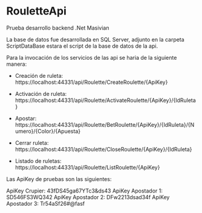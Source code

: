 # RouletteApi
Prueba desarrollo backend .Net Masivian

La base de datos fue desarrollada en SQL Server, adjunto en la carpeta ScriptDataBase estara el script de la base de datos de la api.

Para la invocación de los servicios de las api se haria de la siguiente manera:

- Creación de ruleta: https://localhost:44331/api/Roulette/CreateRoulette/{ApiKey}

- Activación de ruleta: https://localhost:44331/api/Roulette/ActivateRoulette/{ApiKey}/{IdRuleta}

- Apostar: https://localhost:44331/api/Roulette/BetRoulette/{ApiKey}/{IdRuleta}/{Numero}/{Color}/{Apuesta}

- Cerrar ruleta: https://localhost:44331/api/Roulette/CloseRoulette/{ApiKey}/{IdRuleta}

- Listado de ruletas: https://localhost:44331/api/Roulette/ListRoulette/{ApiKey}

Las ApiKey de pruebas son las siguientes:

ApiKey Crupier: 43fDS45ga67YTc3&ds43
ApiKey Apostador 1: SD546FS3WQ342
ApiKey Apostador 2: DFw2213dsad34f
ApiKey Apostador 3: Tr54aSf26#@fasf
